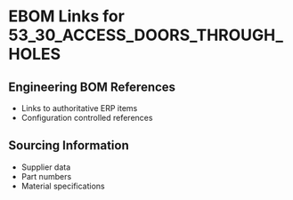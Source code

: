 # EBOM Links for 53_30_ACCESS_DOORS_THROUGH_HOLES

## Engineering BOM References
- Links to authoritative ERP items
- Configuration controlled references

## Sourcing Information
- Supplier data
- Part numbers
- Material specifications

